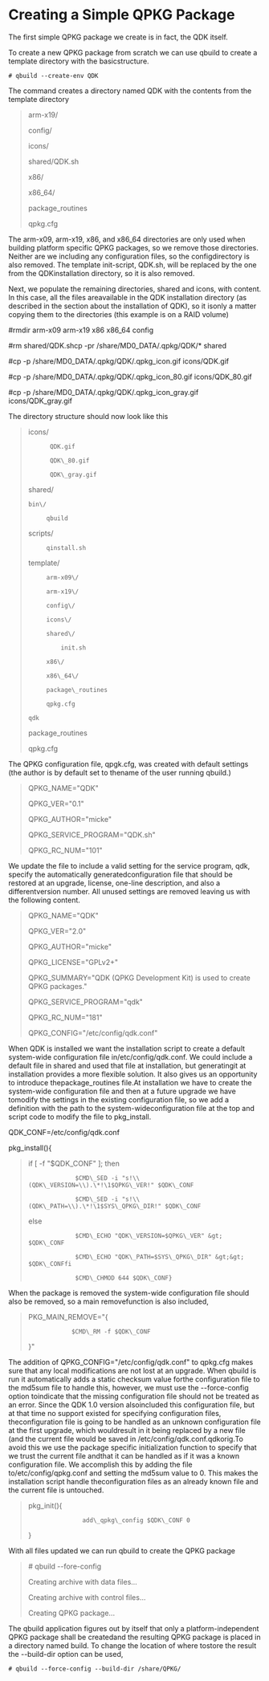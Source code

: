 # Creating a Simple QPKG Package

The first simple QPKG package we create is in fact, the QDK itself.

To create a new QPKG package from scratch we can use qbuild to create a template directory with the basicstructure.

`# qbuild --create-env QDK`

The command creates a directory named QDK with the contents from the template directory

> arm-x19\/
> 
> config\/
> 
> icons\/
> 
> shared\/QDK.sh
> 
> x86\/
> 
> x86\_64\/
> 
> package\_routines
> 
> qpkg.cfg

The arm-x09, arm-x19, x86, and x86\_64 directories are only used when building platform specific QPKG packages, so we remove those directories. Neither are we including any configuration files, so the configdirectory is also removed. The template init-script, QDK.sh, will be replaced by the one from the QDKinstallation directory, so it is also removed.

Next, we populate the remaining directories, shared and icons, with content. In this case, all the files areavailable in the QDK installation directory \(as described in the section about the installation of QDK\), so it isonly a matter copying them to the directories \(this example is on a RAID volume\)

\#rmdir arm-x09 arm-x19 x86 x86\_64 config

\#rm shared\/QDK.shcp -pr \/share\/MD0\_DATA\/.qpkg\/QDK\/\* shared

\#cp -p \/share\/MD0\_DATA\/.qpkg\/QDK\/.qpkg\_icon.gif icons\/QDK.gif

\#cp -p \/share\/MD0\_DATA\/.qpkg\/QDK\/.qpkg\_icon\_80.gif icons\/QDK\_80.gif

\#cp -p \/share\/MD0\_DATA\/.qpkg\/QDK\/.qpkg\_icon\_gray.gif icons\/QDK\_gray.gif

The directory structure should now look like this

> icons\/
> 
>           QDK.gif
> 
>           QDK\_80.gif
> 
>           QDK\_gray.gif
> 
> shared\/
> 
>     bin\/
> 
>          qbuild
> 
> scripts\/
> 
>          qinstall.sh
> 
> template\/
> 
>          arm-x09\/
> 
>          arm-x19\/
> 
>          config\/
> 
>          icons\/
> 
>          shared\/
> 
>              init.sh
> 
>          x86\/
> 
>          x86\_64\/
> 
>          package\_routines
> 
>          qpkg.cfg
> 
>     qdk
> 
> package\_routines
> 
> qpkg.cfg

The QPKG configuration file, qpgk.cfg, was created with default settings \(the author is by default set to thename of the user running qbuild.\)

> QPKG\_NAME="QDK"
> 
> QPKG\_VER="0.1"
> 
> QPKG\_AUTHOR="micke"
> 
> QPKG\_SERVICE\_PROGRAM="QDK.sh"
> 
> QPKG\_RC\_NUM="101"

We update the file to include a valid setting for the service program, qdk, specify the automatically generatedconfiguration file that should be restored at an upgrade, license, one-line description, and also a differentversion number. All unused settings are removed leaving us with the following content.

> QPKG\_NAME="QDK"
> 
> QPKG\_VER="2.0"
> 
> QPKG\_AUTHOR="micke"
> 
> QPKG\_LICENSE="GPLv2+"
> 
> QPKG\_SUMMARY="QDK \(QPKG Development Kit\) is used to create QPKG packages."
> 
> QPKG\_SERVICE\_PROGRAM="qdk"
> 
> QPKG\_RC\_NUM="181"
> 
> QPKG\_CONFIG="\/etc\/config\/qdk.conf"

When QDK is installed we want the installation script to create a default system-wide configuration file in\/etc\/config\/qdk.conf. We could include a default file in shared and used that file at installation, but generatingit at installation provides a more flexible solution. It also gives us an opportunity to introduce thepackage\_routines file.At installation we have to create the system-wide configuration file and then at a future upgrade we have tomodify the settings in the existing configuration file, so we add a definition with the path to the system-wideconfiguration file at the top and script code to modify the file to pkg\_install.

QDK\_CONF=\/etc\/config\/qdk.conf

pkg\_install\(\){

> if \[ -f "$QDK\_CONF" \]; then
> 
>                  $CMD\_SED -i "s!\\(QDK\_VERSION=\\).\*!\1$QPKG\_VER!" $QDK\_CONF
> 
>                  $CMD\_SED -i "s!\\(QDK\_PATH=\\).\*!\1$SYS\_QPKG\_DIR!" $QDK\_CONF
> 
> else
> 
>                  $CMD\_ECHO "QDK\_VERSION=$QPKG\_VER" &gt; $QDK\_CONF
> 
>                  $CMD\_ECHO "QDK\_PATH=$SYS\_QPKG\_DIR" &gt;&gt; $QDK\_CONFfi
> 
>                  $CMD\_CHMOD 644 $QDK\_CONF}

When the package is removed the system-wide configuration file should also be removed, so a main removefunction is also included,

> PKG\_MAIN\_REMOVE="{
> 
>                 $CMD\_RM -f $QDK\_CONF
> 
> }"

The addition of QPKG\_CONFIG="\/etc\/config\/qdk.conf" to qpkg.cfg makes sure that any local modifications are not lost at an upgrade. When qbuild is run it automatically adds a static checksum value forthe configuration file to the md5sum file to handle this, however, we must use the --force-config option toindicate that the missing configuration file should not be treated as an error. Since the QDK 1.0 version alsoincluded this configuration file, but at that time no support existed for specifying configuration files, theconfiguration file is going to be handled as an unknown configuration file at the first upgrade, which wouldresult in it being replaced by a new file \(and the current file would be saved in \/etc\/config\/qdk.conf.qdkorig.To avoid this we use the package specific initialization function to specify that we trust the current file andthat it can be handled as if it was a known configuration file. We accomplish this by adding the file to\/etc\/config\/qpkg.conf and setting the md5sum value to 0. This makes the installation script handle theconfiguration files as an already known file and the current file is untouched.

> pkg\_init\(\){
> 
>                    add\_qpkg\_config $QDK\_CONF 0
> 
> }

With all files updated we can run qbuild to create the QPKG package

> \# qbuild --fore-config
> 
> Creating archive with data files... 
> 
> Creating archive with control files...
> 
> Creating QPKG package...

The qbuild application figures out by itself that only a platform-independent QPKG package shall be createdand the resulting QPKG package is placed in a directory named build. To change the location of where tostore the result the --build-dir option can be used,

`# qbuild --force-config --build-dir /share/QPKG/`

